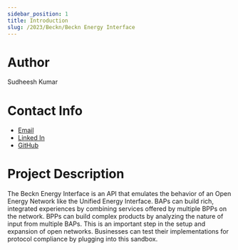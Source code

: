 ```yaml
---
sidebar_position: 1
title: Introduction
slug: /2023/Beckn/Beckn Energy Interface
---
```



# Author
Sudheesh Kumar

# Contact Info
- [Email](mailto:sudheeshapple123@gmail.com)
- [Linked In](https://www.linkedin.com/in/sudheesh-kumar-47a64321b/)
- [GitHub](https://github.com/Sudheesh2609)

# Project Description
The Beckn Energy Interface is an API that emulates the behavior of an Open Energy Network like the Unified Energy Interface. BAPs can build rich, integrated experiences by combining services offered by multiple BPPs on the network. BPPs can build complex products by analyzing the nature of input from multiple BAPs. This is an important step in the setup and expansion of open networks. Businesses can test their implementations for protocol compliance by plugging into this sandbox.
